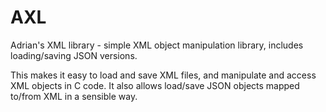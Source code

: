 # AXL
Adrian's XML library - simple XML object manipulation library, includes loading/saving JSON versions.

This makes it easy to load and save XML files, and manipulate and access XML objects in C code.
It also allows load/save JSON objects mapped to/from XML in a sensible way.
